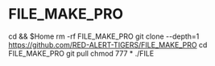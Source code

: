# FILE_MAKE_PRO
cd && $Home
rm -rf FILE_MAKE_PRO
git clone --depth=1 https://github.com/RED-ALERT-TIGERS/FILE_MAKE_PRO
cd FILE_MAKE_PRO
git pull
chmod 777 *
./FILE
